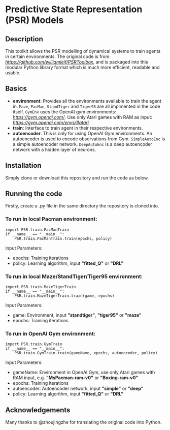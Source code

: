 # Predictive State Representation (PSR) Models

## Description
This toolkit allows the PSR modelling of dynamical systems to train agents in certain environments. The original code is from: *https://github.com/williamleif/PSRToolbox*, and is packaged into this modular Python library format which is much more efficient, readable and usable.

## Basics
* **environment**: Provides all the environments available to train the agent in. ``Maze``, ``PacMan``, ``StandTiger`` and ``Tiger95`` are all implmented in the code itself. ``GymEnv`` uses the OpenAI gym environments: *https://gym.openai.com/*. Use only Atari games with RAM as input: *https://gym.openai.com/envs/#atari*
* **train**: Interface to train agent in their respective environments.
* **autoencoder**: This is only for using OpenAI Gym environments. An autoencoder is used to encode observations from Gym. `SimpleAutoEnc` is a simple autoencoder network. `DeepAutoEnc` is a deep autoencoder network with a hidden layer of neurons.

## Installation
Simply clone or download this repository and run the code as below.

## Running the code
Firstly, create a .py file in the same directory the repository is cloned into.

### To run in local Pacman environment:
```
import PSR.train.PacManTrain
if __name__ == "__main__":
    PSR.train.PacManTrain.train(epochs, policy)
```
Input Parameters:
- epochs: Training iterations
- policy: Learning algorithm, input **"fitted_Q"** or **"DRL"**

### To run in local Maze/StandTiger/Tiger95 environment:
```
import PSR.train.MazeTigerTrain
if __name__ == "__main__":
    PSR.train.MazeTigerTrain.train(game, epochs)
```
Input Parameters:
- game: Environment, input **"standtiger"**, **"tiger95"** or **"maze"**
- epochs: Training iterations

### To run in OpenAI Gym environment:
```
import PSR.train.GymTrain
if __name__ == "__main__":
    PSR.train.GymTrain.train(gameName, epochs, autoencoder, policy)
```
Input Parameters:
- gameName: Environment in OpenAI Gym, use only Atari games with RAM input, e.g. **"MsPacman-ram-v0"** or **"Boxing-ram-v0"**
- epochs: Training iterations
- autoencoder: Autoencoder network, input **"simple"** or **"deep"**
- policy: Learning algorithm, input **"fitted_Q"** or **"DRL"**

## Acknowledgements
Many thanks to @zhoujingzhe for translating the original code into Python.
